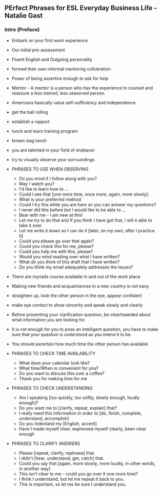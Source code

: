 ## PErfect Phrases for ESL Everyday Business Life - Natalie Gast

### Intro (Preface)

- Embark on your first work experience
- Our initial pre-assessment
- Fluent English and Outgoing personality
- formed their own informal mentoring collobration
- Power of being assertive enough to ask for help
- Mentor - A mentor is a person who has the experience to counsel and
  reassure a less trained, less seasoned person.
- Americans basically value self-sufficiency and independence
- get the ball rolling
- establish a rapport
- lunch and learn training program
- brown-bag lunch
- you are talented in your field of endeavor
- try to visually observe your sorroundings

- PHRASES TO USE WHEN OBSERVING

  - Do you mind if I follow along with you?
  - May I watch you?
  - I'd like to learn how to ...
  - Could I see that [one more time, once more, again, more slowly].
  - What is your preferred method
  - Could I try this while you are here so you can answer my questions?
  - I never did this before but I would like to be able to ...
  - Bear with me - I am new at this!
  - Let me try to do that and If you think I have got that, I will e able to take it over.
  - Let me write it down so I can do it [later, on my own, after I practice it]
  - Could you please go over that again?
  - Could you check this for me, please?
  - Could you help me with this, please?
  - Would you mind reading over what I have written?
  - What do you think of this draft that I have written?
  - Do you think my email adequately addresses the issues?

- There are myriads course available in and out of the work place.
- Making new friends and acquaintances in a new country is not easy.
- straighten up, look the other person in the eye, appear confident
- make eye contact to show sincerity and speak slowly and clearly
- Before presenting your clarification question, be clearheaeded about what information you are looking for.
- It is not enough for you to pose an intelligent question, you have to make sure that
  your question is understood as you intend it to be.
- You should ascertain how much time the other person has available

- PHRASES TO CHECK TIME AVAILABILITY

  - What does your calendar look like?
  - What time/When is convenient for you?
  - Do you want to discuss this over a coffee?
  - Thank you for making time for me

- PHRASES TO CHECK UNDERSTANDING

  - Am I speaking [too quickly, too softly, slowly enough, loudly enough]?
  - Do you want me to [clarify, repeat, explain] that?
  - I really need this information in order to [do, finish, complete, understand, accomplish]
  - Do you indestand my [English, accent]
  - Have I made myself clear, expressed myself clearly, been clear enough

- PHRASES TO CLARIFY ANSWERS
  - Please [repeat, clarify, rephrase] that.
  - I didn't [hear, understand, get, catch] that.
  - Could you say that [again, more slowly, more loudly, in other words, in another way]
  - This isn't clear to me - could you go over it one more time?
  - I think I understand, but let me repeat it back to you.
  - This is important, so let me be sure I understand you.
